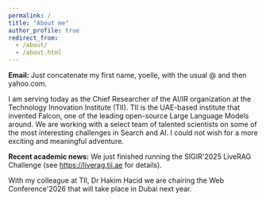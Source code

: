 ```yaml
---
permalink: /
title: "About me"
author_profile: true
redirect_from: 
  - /about/
  - /about.html
---
```


**Email:** Just concatenate my first name, yoelle, with the usual @ and then yahoo.com.  

I am serving today as the Chief Researcher of the  AI/IR organization at the Technology Innovation Institute (TII). TII is the UAE-based institute that invented Falcon, one of the leading open-source Large Language Models around. We are working with a select team of talented scientists on some of the most interesting challenges in Search and AI. I could not wish for a more exciting and meaningful adventure.


**Recent academic news:**
We just finished running the SIGIR'2025 LiveRAG Challenge (see https://liverag.tii.ae for details).

With my colleague at TII, Dr Hakim Hacid we are chairing the Web Conference'2026 that will take place in Dubai next year. 
